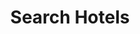 ---
title: Search Hotels
api:
  file: __TravClan Hotels Partner APIs.postman_collection.json
  operationId: post_api-v2-hotels-search
hidden: false
---